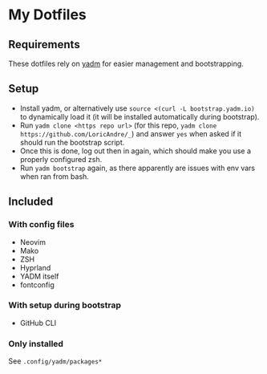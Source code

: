 # My Dotfiles

## Requirements
These dotfiles rely on [yadm](https://yadm.io/) for easier management and bootstrapping.

## Setup
- Install yadm, or alternatively use `source <(curl -L bootstrap.yadm.io)` to dynamically load it (it will be installed automatically during bootstrap).
- Run `yadm clone <https repo url>` (for this repo, `yadm clone https://github.com/LoricAndre/_`) and answer `yes` when asked if it should run the bootstrap script.
- Once this is done, log out then in again, which should make you use a properly configured zsh.
- Run `yadm bootstrap` again, as there apparently are issues with env vars when ran from bash.

## Included
### With config files
- Neovim
- Mako
- ZSH
- Hyprland
- YADM itself
- fontconfig

### With setup during bootstrap
- GitHub CLI

### Only installed
See `.config/yadm/packages*`
